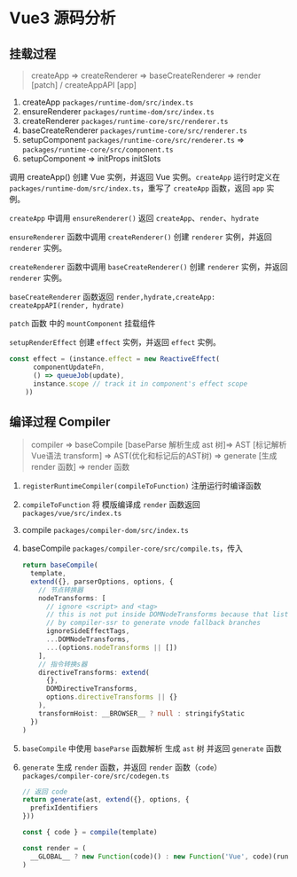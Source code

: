 # Vue3 源码分析

## 挂载过程

> createApp => createRenderer => baseCreateRenderer => render [patch] / createAppAPI [app]

1. createApp `packages/runtime-dom/src/index.ts`
2. ensureRenderer `packages/runtime-dom/src/index.ts`
3. createRenderer `packages/runtime-core/src/renderer.ts`
4. baseCreateRenderer `packages/runtime-core/src/renderer.ts`
5. setupComponent `packages/runtime-core/src/renderer.ts` => `packages/runtime-core/src/component.ts`
6. setupComponent => initProps initSlots



调用 createApp() 创建 Vue 实例，并返回 Vue 实例。`createApp` 运行时定义在 `packages/runtime-dom/src/index.ts`，重写了 `createApp` 函数，返回 `app` 实例。

`createApp` 中调用 `ensureRenderer()` 返回 `createApp`、`render`、`hydrate`

`ensureRenderer` 函数中调用 `createRenderer()` 创建 `renderer` 实例，并返回 `renderer` 实例。

`createRenderer` 函数中调用 `baseCreateRenderer()` 创建 `renderer` 实例，并返回 `renderer` 实例。

`baseCreateRenderer` 函数返回 `render,hydrate,createApp: createAppAPI(render, hydrate)`

`patch` 函数 中的 `mountComponent` 挂载组件

`setupRenderEffect` 创建 `effect` 实例，并返回 `effect` 实例。

```ts
const effect = (instance.effect = new ReactiveEffect(
      componentUpdateFn,
      () => queueJob(update),
      instance.scope // track it in component's effect scope
    ))
```

## 编译过程 Compiler

> compiler => baseCompile [baseParse 解析生成 ast 树]=> AST [标记解析Vue语法 transform] => AST(优化和标记后的AST树) => generate [生成 render 函数] => render 函数

1. `registerRuntimeCompiler(compileToFunction)` 注册运行时编译函数
2. `compileToFunction` 将 模版编译成 `render` 函数返回 `packages/vue/src/index.ts`
3. compile `packages/compiler-dom/src/index.ts`
4. baseCompile `packages/compiler-core/src/compile.ts`，传入
    ```ts
    return baseCompile(
      template,
      extend({}, parserOptions, options, {
        // 节点转换器
        nodeTransforms: [
          // ignore <script> and <tag>
          // this is not put inside DOMNodeTransforms because that list is used
          // by compiler-ssr to generate vnode fallback branches
          ignoreSideEffectTags,
          ...DOMNodeTransforms,
          ...(options.nodeTransforms || [])
        ],
        // 指令转换s器
        directiveTransforms: extend(
          {},
          DOMDirectiveTransforms,
          options.directiveTransforms || {}
        ),
        transformHoist: __BROWSER__ ? null : stringifyStatic
      })
    )
    ```
5. `baseCompile` 中使用 `baseParse` 函数解析 生成 `ast` 树 并返回 `generate` 函数
6. `generate` 生成 `render` 函数，并返回 `render` 函数（`code`） `packages/compiler-core/src/codegen.ts`

    ```ts
    // 返回 code 
    return generate(ast, extend({}, options, {
      prefixIdentifiers
    }))
    ```

    ```ts
    const { code } = compile(template)

    const render = (
      __GLOBAL__ ? new Function(code)() : new Function('Vue', code)(runtimeDom)
    )
    ```
